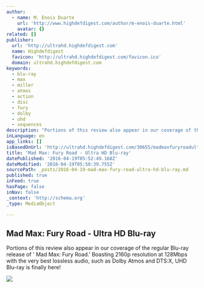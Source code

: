 ```yaml
---
author:
  - name: M. Enois Duarte
    url: 'http://www.highdefdigest.com/author/m-enois-duarte.html'
    avatar: {}
related: []
publisher:
  url: 'http://ultrahd.highdefdigest.com'
  name: Highdefdigest
  favicon: 'http://ultrahd.highdefdigest.com/favicon.ico'
  domain: ultrahd.highdefdigest.com
keywords:
  - blu-ray
  - max
  - miller
  - atmos
  - action
  - disc
  - fury
  - dolby
  - uhd
  - sequences
description: "Portions of this review also appear in our coverage of the regular Blu-ray release of ' Mad Max: Fury Road.' Boasting 2160p resolution at 128Mbps with the very best lossless audio, such as Dolby Atmos and DTS:X, UHD Blu-ray is finally here!"
inLanguage: en
app_links: []
isBasedOnUrl: 'http://ultrahd.highdefdigest.com/30655/madmaxfuryroadultrahdbluray.html'
title: 'Mad Max: Fury Road - Ultra HD Blu-ray'
datePublished: '2016-04-19T05:52:49.168Z'
dateModified: '2016-04-19T05:50:39.755Z'
sourcePath: _posts/2016-04-19-mad-max-fury-road-ultra-hd-blu-ray.md
published: true
inFeed: true
hasPage: false
inNav: false
_context: 'http://schema.org'
_type: MediaObject

---
```

<article style=""><h1>Mad Max: Fury Road - Ultra HD Blu-ray</h1><p>Portions of this review also appear in our coverage of the regular Blu-ray release of ' Mad Max: Fury Road.' Boasting 2160p resolution at 128Mbps with the very best lossless audio, such as Dolby Atmos and DTS:X, UHD Blu-ray is finally here!</p><img src="http://cdn.highdefdigest.com/uploads/2015/08/23/660/fury_road_1.jpg" /></article>